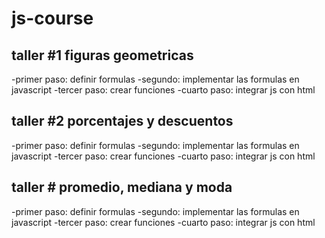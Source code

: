 # js-course

## taller #1 figuras geometricas

-primer paso: definir formulas
-segundo: implementar las formulas en javascript
-tercer paso: crear funciones
-cuarto paso: integrar js con html

## taller #2 porcentajes y descuentos

-primer paso: definir formulas
-segundo: implementar las formulas en javascript
-tercer paso: crear funciones
-cuarto paso: integrar js con html

## taller # promedio, mediana y moda

-primer paso: definir formulas
-segundo: implementar las formulas en javascript
-tercer paso: crear funciones
-cuarto paso: integrar js con html

